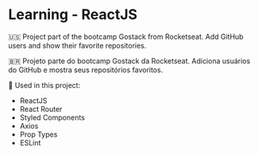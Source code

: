 # Learning - ReactJS

:us: Project part of the bootcamp Gostack from Rocketseat. Add GitHub users and show their favorite repositories.

:brazil: Projeto parte do bootcamp Gostack da Rocketseat. Adiciona usuários do GitHub e mostra seus repositórios favoritos.

:toolbox: Used in this project:

- ReactJS
- React Router
- Styled Components
- Axios
- Prop Types
- ESLint
